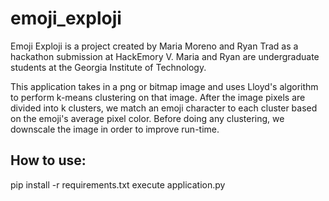 # emoji_exploji


Emoji Exploji is a project created by Maria Moreno and Ryan Trad as a hackathon submission at HackEmory V. Maria and Ryan are undergraduate students at the Georgia Institute of Technology. 

This application takes in a png or bitmap image and uses Lloyd's algorithm to perform k-means clustering on that image. After the image pixels are divided into k clusters, we match an emoji character to each cluster based on the emoji's average pixel color. Before doing any clustering, we downscale the image in order to improve run-time.

## How to use:
pip install -r requirements.txt
execute application.py
